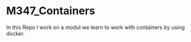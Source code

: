 # M347_Containers
In this Repo I work on a modul we learn to work with containers by using docker. 
